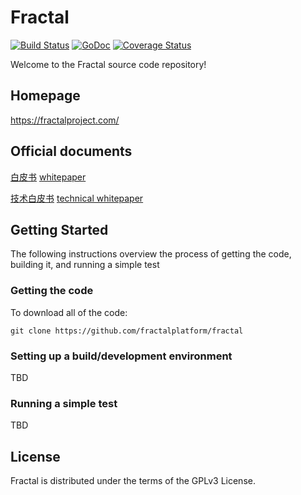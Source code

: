 # Fractal
[![Build Status](https://travis-ci.org/fractalplatform/fractal.svg?branch=master)](https://travis-ci.org/fractalplatform/fractal)
[![GoDoc](https://godoc.org/github.com/fractalplatform/fractal?status.svg)](https://godoc.org/github.com/fractalplatform/fractal)
[![Coverage Status](https://coveralls.io/repos/github/fractalplatform/fractal/badge.svg?branch=master)](https://coveralls.io/github/fractalplatform/fractal?branch=master)

Welcome to the Fractal source code repository!

## Homepage
https://fractalproject.com/

## Official documents
[白皮书](https://fractalproject.com/fractal-whitepaper.pdf)  [whitepaper](https://fractalproject.com/fractal-whitepaper-en.pdf)

[技术白皮书](https://fractalproject.com/fractal-technical-whitepaper.pdf)  [technical whitepaper](https://fractalproject.com/fractal-technical-whitepaper-en.pdf)


## Getting Started
The following instructions overview the process of getting the code, building it, and running a simple test

### Getting the code
To download all of the code:

`git clone https://github.com/fractalplatform/fractal`

### Setting up a build/development environment
TBD

### Running a simple test
TBD


## License
Fractal is distributed under the terms of the GPLv3 License.
